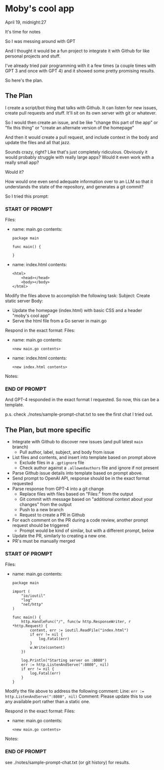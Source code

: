 # Moby's cool app

April 19, midnight:27

It's time for notes

So I was messing around with GPT

And I thought it would be a fun project to integrate it with Github for like personal projects and stuff.

I've already tried pair programming with it a few times (a couple times with GPT 3 and once with GPT 4) and it showed some pretty promising results.

So here's the plan.

## The Plan

I create a script/bot thing that talks with Github. It can listen for new issues, create pull requests and stuff. It'll sit on its own server with git or whatever.

So I would then create an issue, and be like "change this part of the app" or "fix this thing" or "create an alternate version of the homepage"

And then it would create a pull request, and include context in the body and update the files and all that jazz.

Sounds crazy, right? Like that's just completely ridiculous. Obviously it would probably struggle with really large apps? Would it even work with a really small app?

Would it?

How would one even send adequate information over to an LLM so that it understands the state of the repository, and generates a git commit? 

So I tried this prompt:

### START OF PROMPT

Files:
  - name: main.go
    contents:
    ```
    package main

    func main() {

    }
    ```
  - name: index.html
    contents:
    ```
    <html>
        <head></head>
        <body></body>
    </html>
    ```

Modify the files above to accomplish the following task:
Subject: Create static server
Body:
  - Update the homepage (index.html) with basic CSS and a header "moby's cool app"
  - Serve the html file from a Go server in main.go

Respond in the exact format:
Files:
  - name: main.go
    contents:
    ```
    <new main.go contents>
    ```
  - name: index.html
    contents:
    ```
    <new index.html contents>
    ```
Notes:
<additional context about your changes>

### END OF PROMPT

And GPT-4 responded in the exact format I requested. So now, this can be a template.

p.s. check ./notes/sample-prompt-chat.txt to see the first chat I tried out.

## The Plan, but more specific

* Integrate with Github to discover new issues (and pull latest `main` branch)
    - Pull author, label, subject, and body from issue
* List files and contents, and insert into template based on prompt above
    - Exclude files in a `.gptignore` file
    - Check author against a `.allowedauthors` file and ignore if not present
* Parse Github issue details into template based on prompt above.
* Send prompt to OpenAI API, response should be in the exact format requested
* Parse response from GPT-4 into a git change
    - Replace files with files based on "Files:" from the output
    - Git commit with message based on "additional context about your changes" from the output
    - Push to a new branch
    - Request to create a PR in Github
* For each comment on the PR during a code review, another prompt request should be triggered
    - Prompt would be kind of similar, but with a different prompt, below
* Update the PR, similarly to creating a new one.
* PR's must be manually merged

### START OF PROMPT

Files:
  - name: main.go
    contents:
    ```
    package main

    import (
        "io/ioutil"
        "log"
        "net/http"
    )

    func main() {
        http.HandleFunc("/", func(w http.ResponseWriter, r *http.Request) {
            content, err := ioutil.ReadFile("index.html")
            if err != nil {
                log.Fatal(err)
            }
            w.Write(content)
        })

        log.Println("Starting server on :8080")
        err := http.ListenAndServe(":8080", nil)
        if err != nil {
            log.Fatal(err)
        }
    }
    ```

Modify the file above to address the following comment:
Line: `err := http.ListenAndServe(":8080", nil)`
Comment: Please update this to use any available port rather than a static one.

Respond in the exact format:
Files:
  - name: main.go
    contents:
    ```
    <new main.go contents>
    ```
Notes:
<additional context about your changes>

### END OF PROMPT

see ./notes/sample-prompt-chat.txt (or git history) for results.
